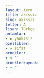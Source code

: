 ```yaml
---
layout: term
title: akissiz
slug: akissiz
letter: A
lisan: Türkçe
anlamlar:
- ► yankısız
ozellikler:
- - sıfat
ornekler:
- - ''
orneklerkaynak:
- - ''
---
```

